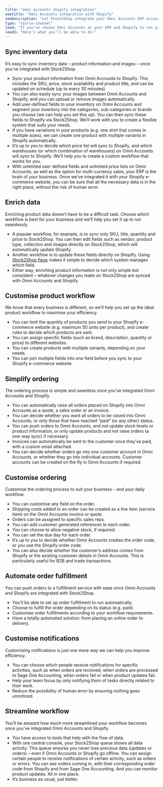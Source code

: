 ```yaml
---
title: "omni accounts shopify integration"
seotitle: "Omni Accounts integration with Shopify"
seoDescription: "Let Stock2Shop integrate your Omni Accounts ERP accounting system and your Shopify e-commerce website for simplified ordering, a customised workflow and greater efficiency. Sync inventory, enrich data, customise the whole ordering process and automate order fulfilment for a more productive workflow."
type: "source-channel"
lead: "If you’ve chosen Omni Accounts as your ERP and Shopify to run your e-commerce website, you’ll want them to be able to communicate with each other seamlessly. Let Stock2Shop integrate Omni Accounts and Shopify to make your daily business more efficient and streamlined."
lead2: "Here’s what you’ll be able to do:"
---
```


Sync inventory data
-------------------

It’s easy to sync inventory data – product information and images – once you’ve integrated with Stock2Shop.

*   Sync your product information from Omni Accounts to Shopify. This includes the SKU, price, stock availability and product title, and can be updated on schedule (up to every 30 minutes).
*   You can also easily sync your images between Omni Accounts and Shopify, and you can upload or remove images automatically.
*   Add user-defined fields to your inventory on Omni Accounts and segment your inventory into the categories, sub-categories or brands you choose (we can help you set this up). You can then sync these fields to Shopify via Stock2Shop. We’ll work with you to create a flexible system that suits your needs.
*   If you have variations in your products (e.g. one shirt that comes in multiple sizes), we can create one product with multiple variants in Shopify automatically.
*   It’s up to you to decide which price list will sync to Shopify, and which warehouses (or which combination of warehouses) on Omni Accounts will sync to Shopify. We’ll help you to create a custom workflow that works for you.
*   With unlimited user defined fields and unlimited price lists on Omni Accounts, as well as the option for multi-currency sales, your ERP is the brain of your business. Once we’ve integrated it with your Shopify e-commerce website, you can be sure that all the necessary data is in the right place, without the risk of human error.

Enrich data
-----------

Enriching product data doesn’t have to be a difficult task. Choose which workflow is best for your business and we’ll help you set it up to run seamlessly.

*   A popular workflow, for example, is to sync only SKU, title, quantity and price to Stock2Shop. You can then edit fields such as vendor, product type, collection and images directly on Stock2Shop, which will automatically update Shopify.
*   Another workflow is to update these fields directly on Shopify. Using [Stock2Shop flags](http://www.stock2shop.com/documentation/key-concepts/flags/) makes it simple to decide which system manages which field.
*   Either way, enriching product information is not only simple but consistent – whatever changes you make on Stock2Shop are synced with Omni Accounts and Shopify.

Customise product workflow
--------------------------

We know that every business is different, so we’ll help you set up the ideal product workflow to maximise your efficiency.

*   You can limit the quantity of products you send to your Shopify e-commerce website (e.g. maximum 50 units per product), and create rules to decide which products are sent.
*   You can assign specific fields (such as brand, description, quantity or price) to different websites.
*   You can create products with multiple variants, depending on your needs.
*   You can join multiple fields into one field before you sync to your Shopify e-commerce website.

Simplify ordering
-----------------

The ordering process is simple and seamless once you’ve integrated Omni Accounts and Shopify.

*   You can automatically raise all orders placed on Shopify into Omni Accounts as a quote, a sales order or an invoice.
*   You can decide whether you want all orders to be raised into Omni Accounts, or only those that have reached “paid” (or any other) status.
*   You can push orders to Omni Accounts, and not update stock levels or product information, or only update products and not raise orders (a one-way sync) if necessary.
*   Invoices can automatically be sent to the customer once they’ve paid, with a custom email attached.
*   You can decide whether orders go into one customer account in Omni Accounts, or whether they go into individual accounts. Customer accounts can be created on the fly in Omni Accounts if required.

Customise ordering
------------------

Customise the ordering process to suit your business – and your daily workflow.

*   You can customise any field on the order.
*   Shipping costs added to an order can be created as a line item (service item) on the Omni Accounts invoice or quote.
*   Orders can be assigned to specific sales reps.
*   You can add customer generated references to each order.
*   You can choose to allow negative stock, if required.
*   You can set the due day for each order.
*   It’s up to you to decide whether Omni Accounts creates the order code, or you use the Shopify order code.
*   You can also decide whether the customer’s address comes from Shopify or the existing customer details in Omni Accounts. This is particularly useful for B2B and trade transactions.

Automate order fulfillment
--------------------------

You can push orders to a fulfillment service with ease once Omni Accounts and Shopify are integrated with Stock2Shop.

*   You’ll be able to set up order fulfillment to run automatically.
*   Choose to fulfill the order depending on its status (e.g. paid).
*   Customise order fulfillments according to your workflow requirements.
*   Have a totally automated solution: from placing an online order to delivery.

Customise notifications
-----------------------

Customising notifications is just one more way we can help you improve efficiency.

*   You can choose which people receive notifications for specific activities, such as when orders are received, when orders are processed to Sage One Accounting, when orders fail or when product updates fail.
*   Help your team focus by only notifying them of tasks directly related to their work.
*   Reduce the possibility of human error by ensuring nothing goes unnoticed.

Streamline workflow
-------------------

You’ll be amazed how much more streamlined your workflow becomes once you’ve integrated Omni Accounts and Shopify.

*   You have access to tools that help with the flow of data.
*   With one central console, your Stock2Shop queue shows all data activity. This queue ensures you never lose precious data (updates or orders) – even if Omni Accounts or Shopify go offline. You can assign certain people to receive notifications of certain activity, such as orders or errors. You can see orders coming in, with their corresponding order code from Shopify and from Sage One Accounting. And you can monitor product updates. All in one place.
*   It’s business as usual, just better.
